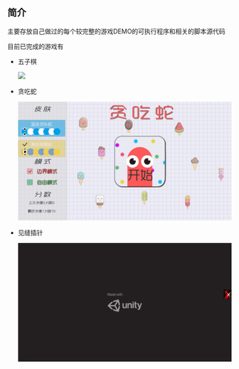 ## 简介

主要存放自己做过的每个较完整的游戏DEMO的可执行程序和相关的脚本源代码

目前已完成的游戏有

- 五子棋

  <img src="/Gomoku/五子棋.gif">

- 贪吃蛇

  <img src="/Snake/snake.gif">

- 见缝插针

  <img src="/StickPin/StickPin.gif">